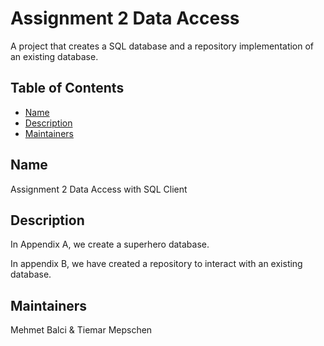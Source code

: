 # Assignment 2 Data Access

A project that creates a SQL database and a repository implementation of an existing database.

## Table of Contents

- [Name](#name)
- [Description](#description)
- [Maintainers](#maintainers)

## Name
Assignment 2 Data Access with SQL Client

## Description
In Appendix A, we create a superhero database.

In appendix B, we have created a repository to interact with an existing database.

## Maintainers
Mehmet Balci & Tiemar Mepschen
